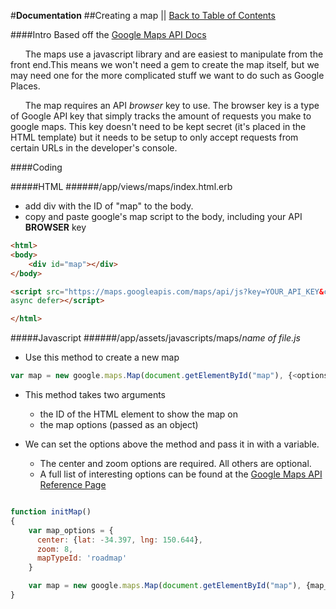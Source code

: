 #**Documentation**
##Creating a map || [Back to Table of Contents](_table_of_contents.md)

####Intro
Based off the [Google Maps API Docs](https://developers.google.com/maps/documentation/javascript/tutorial)

&nbsp;&nbsp;&nbsp;&nbsp;&nbsp;&nbsp;The maps use a javascript library and are easiest to manipulate from the front end.This means we won't need a gem to create the map itself, but we may need one for the
more complicated stuff we want to do such as Google Places.

&nbsp;&nbsp;&nbsp;&nbsp;&nbsp;&nbsp;The map requires an API *browser* key to use. The browser key is a type of Google API key that simply tracks the amount of requests you make to google maps. This key doesn't need to be kept secret (it's placed in the HTML template) but it needs to be setup to only accept requests from certain URLs in the developer's console.

####Coding

#####HTML
######/app/views/maps/index.html.erb
* add div with the ID of "map" to the body.
* copy and paste google's map script to the body, including your API **BROWSER** key

```html
<html>
<body>
    <div id="map"></div>
</body>

<script src="https://maps.googleapis.com/maps/api/js?key=YOUR_API_KEY&callback=initMap"
async defer></script>

</html>
```

#####Javascript
######/app/assets/javascripts/maps/*name of file.js*
* Use this method to create a new map

```js
var map = new google.maps.Map(document.getElementById("map"), {<options>});
```

* This method takes two arguments
    *   the ID of the HTML element to show the map on
    *   the map options (passed as an object)

* We can set the options above the method and pass it in with a variable.
    * The center and zoom options are required. All others are optional.
    * A full list of interesting options can be found at the [Google Maps API Reference Page](https://developers.google.com/maps/documentation/javascript/reference#MapOptions)

```js

function initMap()
{
    var map_options = {
      center: {lat: -34.397, lng: 150.644},
      zoom: 8,
      mapTypeId: 'roadmap'
    }

    var map = new google.maps.Map(document.getElementById("map"), {map_options});
}
```

